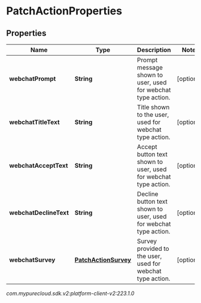 # PatchActionProperties


## Properties

| Name | Type | Description | Notes |
| ------------ | ------------- | ------------- | ------------- |
| **webchatPrompt** | **String** | Prompt message shown to user, used for webchat type action. |  [optional] |
| **webchatTitleText** | **String** | Title shown to the user, used for webchat type action. |  [optional] |
| **webchatAcceptText** | **String** | Accept button text shown to user, used for webchat type action. |  [optional] |
| **webchatDeclineText** | **String** | Decline button text shown to user, used for webchat type action. |  [optional] |
| **webchatSurvey** | [**PatchActionSurvey**](PatchActionSurvey) | Survey provided to the user, used for webchat type action. |  [optional] |




_com.mypurecloud.sdk.v2:platform-client-v2:223.1.0_
